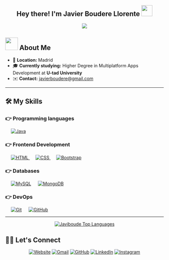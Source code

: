 <h2 align="center">Hey there! I'm Javier Boudere Llorente <img src="https://media.giphy.com/media/hvRJCLFzcasrR4ia7z/giphy.gif" width="35"></h2>

<div align="center">
  <img src="https://github.com/user-attachments/assets/43b80c76-b7f4-416d-abb8-e9586bc8c2de">
</div>

## <picture><img src="https://github.com/7oSkaaa/7oSkaaa/blob/main/Images/about_me.gif?raw=true" width="40px"></picture> About Me

- 📍 **Location:** Madrid
- 🎓 **Currently studying:** Higher Degree in Multiplatform Apps Development at **U-tad University**
- ✉️ **Contact:** [javierboudere@gmail.com](mailto:javierboudere@gmail.com)

---

## 🛠️ My Skills

### 👉 Programming languages

<p align="left"> 
  &emsp;
  <a href="https://www.java.com" target="_blank"><img alt="Java" src="https://img.shields.io/badge/Java-%23ED8B00.svg?logo=java&logoColor=white"></a>
  </a>
</p>

### 👉 Frontend Development

<p align="left"> 
  &emsp; 
  <a href="https://www.w3.org/html/" target="_blank"> 
   <img alt="HTML" src="https://img.shields.io/badge/HTML5%20-%23E34F26.svg?logo=html5&logoColor=white">
  </a>   
  &emsp;
  <a href="https://www.w3schools.com/css/" target="_blank">
    <img alt="CSS" src="https://img.shields.io/badge/CSS%20-%231572B6.svg?logo=css3&logoColor=white">
  </a> 
   &emsp;
  <a href="https://getbootstrap.com" target="_blank"> 
    <img alt="Bootstrap" src="https://img.shields.io/badge/Bootstrap-%23563D7C.svg?style=flat&logo=bootstrap&logoColor=white"/>
  </a>
</p>

### 👉 Databases

<p align="left">
  &emsp;
    <a href="https://www.mysql.com/" target="_blank"><img alt="MySQL" src="https://img.shields.io/badge/MySQL-%2300f.svg?logo=mysql&logoColor=white"></a>
  &emsp;
   <a href="https://www.mongodb.com/"><img alt="MongoDB" src="https://img.shields.io/badge/MongoDB-%234ea94b.svg?logo=mongodb&logoColor=white"></a>
</p>

### 👉 DevOps

<p align="left">
  &emsp;
    <a href="https://git-scm.com/"><img alt="Git" src="https://img.shields.io/badge/Git-%23F05033.svg?logo=git&logoColor=white"></a>
  &emsp;
   <a href="https://github.com/"><img alt="GitHub" src="https://img.shields.io/badge/GitHub-%23121011.svg?logo=github&logoColor=white"></a>
</p>

---


<div align="center">
  
  <a href="https://github.com/Javiboude/github-readme-stats">
  <img alt="Javiboude Top Languages" src="https://github-readme-stats.vercel.app/api/top-langs/?username=Javiboude&langs_count=10&layout=compact" />
</a>

</div>

## 🙋‍♀️ Let's Connect

<p align="center">
  <a href="https://javiboude.github.io/"><img src="https://img.icons8.com/bubbles/50/000000/web.png" alt="Website"/></a>
	<a href="mailto:javierboudere@gmail.com"><img src="https://img.icons8.com/bubbles/50/000000/gmail.png" alt="Gmail"/></a>
	<a href="https://github.comJaviboude"><img src="https://img.icons8.com/bubbles/50/000000/github.png" alt="GitHub"/></a>
	<a href="https://www.linkedin.com/in/javierboudere/"><img src="https://img.icons8.com/bubbles/50/000000/linkedin.png" alt="LinkedIn"/></a>
	<a href="https://instagram.com/Javier_boudere"><img src="https://img.icons8.com/bubbles/50/000000/instagram.png" alt="Instagram"/></a>
	
</p>


